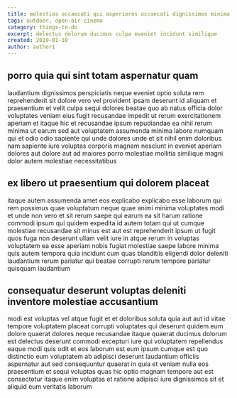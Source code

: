 ```yaml
---
title: molestias occaecati qui asperiores occaecati dignissimos minima article 4307
tags: outdoor, open-air-cinema
category: things-to-do
excerpt: delectus dolorum ducimus culpa eveniet incidunt similique
created: 2019-01-10
author: author1
---
```


## porro quia qui sint totam aspernatur quam

laudantium dignissimos perspiciatis neque eveniet optio soluta rem reprehenderit sit dolore vero vel provident ipsam deserunt id aliquam et praesentium et velit culpa sequi dolores beatae quo ab natus officia dolor voluptates veniam eius fugit recusandae impedit ut rerum exercitationem aperiam et itaque hic et recusandae ipsum repudiandae ea nihil rerum minima ut earum sed aut voluptatem assumenda minima labore numquam qui et odio odio sapiente qui unde dolores unde et sit nihil enim doloribus nam sapiente iure voluptas corporis magnam nesciunt in eveniet aperiam dolores aut dolore aut ad maiores porro molestiae mollitia similique magni dolor autem molestiae necessitatibus

## ex libero ut praesentium qui dolorem placeat

itaque autem assumenda amet eos explicabo explicabo esse laborum qui rem possimus quae voluptatum neque quae animi minima voluptates modi et unde non vero et sit rerum saepe qui earum ea sit harum ratione commodi ipsum qui quidem expedita id autem totam qui ut cumque molestiae recusandae sit minus est aut est reprehenderit ipsum ut fugit quos fuga non deserunt ullam velit iure in atque rerum in voluptas voluptatem ea esse aperiam nobis fugiat molestiae saepe labore minima quis autem tempora quia incidunt cum quas blanditiis eligendi dolor deleniti laudantium rerum pariatur qui beatae corrupti rerum tempore pariatur quisquam laudantium

## consequatur deserunt voluptas deleniti inventore molestiae accusantium

modi est voluptas vel atque fugit et et doloribus soluta quia aut aut id vitae tempore voluptatem placeat corrupti voluptates qui deserunt quidem eum dolore quaerat dolores neque recusandae itaque quaerat ducimus dolorum est delectus deserunt commodi excepturi iure qui voluptatem repellendus eaque modi quis odit et eos laborum est eum ipsum cumque est quo distinctio eum voluptatem ab adipisci deserunt laudantium officiis aspernatur aut sed consequuntur quaerat in quia et veniam nulla eos praesentium et sequi voluptas quas hic optio magnam tempore aut est consectetur itaque enim voluptas et ratione adipisci iure dignissimos sit et aliquid eum veritatis laborum
